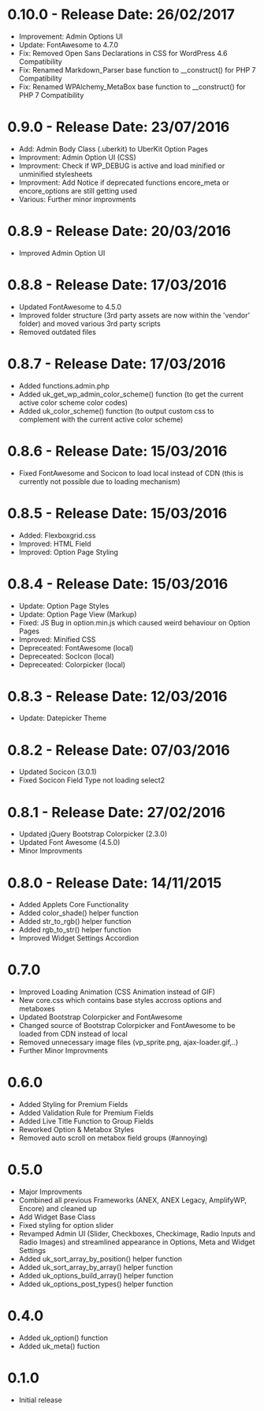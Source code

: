 # 0.10.0 - Release Date: 26/02/2017 #
* Improvement: Admin Options UI
* Update: FontAwesome to 4.7.0
* Fix: Removed Open Sans Declarations in CSS for WordPress 4.6 Compatibility
* Fix: Renamed Markdown_Parser base function to __construct() for PHP 7 Compatibility
* Fix: Renamed WPAlchemy_MetaBox base function to __construct() for PHP 7 Compatibility

# 0.9.0 - Release Date: 23/07/2016 #
* Add: Admin Body Class (.uberkit) to UberKit Option Pages
* Improvment: Admin Option UI (CSS)
* Improvment: Check if WP_DEBUG is active and load minified or unminified stylesheets
* Improvment: Add Notice if deprecated functions encore_meta or encore_options are still getting used
* Various: Further minor improvments

# 0.8.9 - Release Date: 20/03/2016 #
* Improved Admin Option UI

# 0.8.8 - Release Date: 17/03/2016 #
* Updated FontAwesome to 4.5.0
* Improved folder structure (3rd party assets are now within the 'vendor' folder) and moved various 3rd party scripts
* Removed outdated files

# 0.8.7 - Release Date: 17/03/2016 #
* Added functions.admin.php
* Added uk_get_wp_admin_color_scheme() function (to get the current active color scheme color codes)
* Added uk_color_scheme() function (to output custom css to complement with the current active color scheme)

# 0.8.6 - Release Date: 15/03/2016 #
* Fixed FontAwesome and Socicon to load local instead of CDN (this is currently not possible due to loading mechanism)

# 0.8.5 - Release Date: 15/03/2016 #
* Added: Flexboxgrid.css
* Improved: HTML Field
* Improved: Option Page Styling

# 0.8.4 - Release Date: 15/03/2016 #
* Update: Option Page Styles
* Update: Option Page View (Markup)
* Fixed: JS Bug in option.min.js which caused weird behaviour on Option Pages
* Improved: Minified CSS
* Depreceated: FontAwesome (local)
* Depreceated: SocIcon (local)
* Depreceated: Colorpicker (local)

# 0.8.3 - Release Date: 12/03/2016 #
* Update: Datepicker Theme

# 0.8.2 - Release Date: 07/03/2016 #
* Updated Socicon (3.0.1)
* Fixed Socicon Field Type not loading select2

# 0.8.1 - Release Date: 27/02/2016 #
* Updated jQuery Bootstrap Colorpicker (2.3.0)
* Updated Font Awesome (4.5.0)
* Minor Improvments

# 0.8.0 - Release Date: 14/11/2015 #
* Added Applets Core Functionality
* Added color_shade() helper function
* Added str_to_rgb() helper function
* Added rgb_to_str() helper function
* Improved Widget Settings Accordion

# 0.7.0 #
* Improved Loading Animation (CSS Animation instead of GIF)
* New core.css which contains base styles accross options and metaboxes
* Updated Bootstrap Colorpicker and FontAwesome
* Changed source of Bootstrap Colorpicker and FontAwesome to be loaded from CDN instead of local
* Removed unnecessary image files (vp_sprite.png, ajax-loader.gif,..)
* Further Minor Improvments

# 0.6.0 #
* Added Styling for Premium Fields
* Added Validation Rule for Premium Fields
* Added Live Title Function to Group Fields
* Reworked Option & Metabox Styles
* Removed auto scroll on metabox field groups (#annoying)

# 0.5.0 #
* Major Improvments
* Combined all previous Frameworks (ANEX, ANEX Legacy, AmplifyWP, Encore) and cleaned up
* Add Widget Base Class
* Fixed styling for option slider
* Revamped Admin UI (Slider, Checkboxes, Checkimage, Radio Inputs and Radio Images) and streamlined appearance in Options, Meta and Widget Settings
* Added uk_sort_array_by_position() helper function
* Added uk_sort_array_by_array() helper function
* Added uk_options_build_array() helper function
* Added uk_options_post_types() helper function

# 0.4.0 #
* Added uk_option() function
* Added uk_meta() fuction

# 0.1.0 #
* Initial release